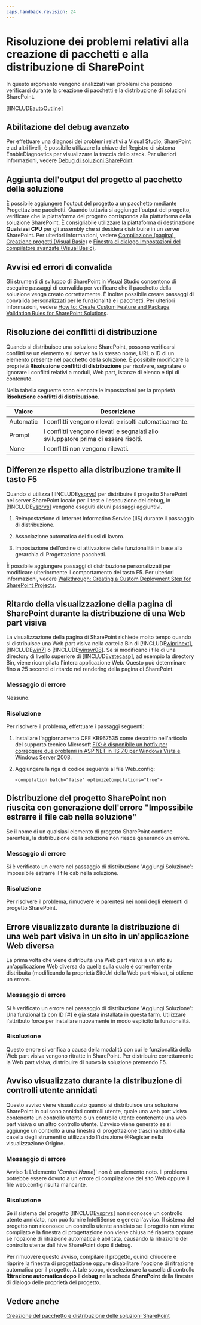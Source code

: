 ```yaml
---
caps.handback.revision: 24
---
```

# Risoluzione dei problemi relativi alla creazione di pacchetti e alla distribuzione di SharePoint
  In questo argomento vengono analizzati vari problemi che possono verificarsi durante la creazione di pacchetti e la distribuzione di soluzioni SharePoint.  
  
 [!INCLUDE[autoOutline](../Token/autoOutline_md.md)]  
  
## Abilitazione del debug avanzato  
 Per effettuare una diagnosi dei problemi relativi a Visual Studio, SharePoint e ad altri livelli, è possibile utilizzare la chiave del Registro di sistema EnableDiagnostics per visualizzare la traccia dello stack.  Per ulteriori informazioni, vedere [Debug di soluzioni SharePoint](../sharepoint/debugging-sharepoint-solutions.md).  
  
## Aggiunta dell'output del progetto al pacchetto della soluzione  
 È possibile aggiungere l'output del progetto a un pacchetto mediante Progettazione pacchetti.  Quando tuttavia si aggiunge l'output del progetto, verificare che la piattaforma del progetto corrisponda alla piattaforma della soluzione SharePoint.  È consigliabile utilizzare la piattaforma di destinazione **Qualsiasi CPU** per gli assembly che si desidera distribuire in un server SharePoint.  Per ulteriori informazioni, vedere [Compilazione &#40;pagina&#41;, Creazione progetti &#40;Visual Basic&#41;](../ide/reference/compile-page-project-designer-visual-basic.md) e [Finestra di dialogo Impostazioni del compilatore avanzate &#40;Visual Basic&#41;](../ide/reference/advanced-compiler-settings-dialog-box-visual-basic.md).  
  
## Avvisi ed errori di convalida  
 Gli strumenti di sviluppo di SharePoint in Visual Studio consentono di eseguire passaggi di convalida per verificare che il pacchetto della soluzione venga creato correttamente.  È inoltre possibile creare passaggi di convalida personalizzati per le funzionalità e i pacchetti.  Per ulteriori informazioni, vedere [How to: Create Custom Feature and Package Validation Rules for SharePoint Solutions](../sharepoint/how-to-create-custom-feature-and-package-validation-rules-for-sharepoint-solutions.md).  
  
## Risoluzione dei conflitti di distribuzione  
 Quando si distribuisce una soluzione SharePoint, possono verificarsi conflitti se un elemento sul server ha lo stesso nome, URL o ID di un elemento presente nel pacchetto della soluzione.  È possibile modificare la proprietà **Risoluzione conflitti di distribuzione** per risolvere, segnalare o ignorare i conflitti relativi a moduli, Web part, istanze di elenco e tipi di contenuto.  
  
 Nella tabella seguente sono elencate le impostazioni per la proprietà **Risoluzione conflitti di distribuzione**.  
  
|Valore|Descrizione|  
|------------|-----------------|  
|Automatic|I conflitti vengono rilevati e risolti automaticamente.|  
|Prompt|I conflitti vengono rilevati e segnalati allo sviluppatore prima di essere risolti.|  
|None|I conflitti non vengono rilevati.|  
  
## Differenze rispetto alla distribuzione tramite il tasto F5  
 Quando si utilizza [!INCLUDE[vsprvs](../sharepoint/includes/vsprvs-md.md)] per distribuire il progetto SharePoint nel server SharePoint locale per il test e l'esecuzione del debug, in [!INCLUDE[vsprvs](../sharepoint/includes/vsprvs-md.md)] vengono eseguiti alcuni passaggi aggiuntivi.  
  
1.  Reimpostazione di Internet Information Service \(IIS\) durante il passaggio di distribuzione.  
  
2.  Associazione automatica dei flussi di lavoro.  
  
3.  Impostazione dell'ordine di attivazione delle funzionalità in base alla gerarchia di Progettazione pacchetti.  
  
 È possibile aggiungere passaggi di distribuzione personalizzati per modificare ulteriormente il comportamento del tasto F5.  Per ulteriori informazioni, vedere [Walkthrough: Creating a Custom Deployment Step for SharePoint Projects](../sharepoint/walkthrough-creating-a-custom-deployment-step-for-sharepoint-projects.md).  
  
## Ritardo della visualizzazione della pagina di SharePoint durante la distribuzione di una Web part visiva  
 La visualizzazione della pagina di SharePoint richiede molto tempo quando si distribuisce una Web part visiva nella cartella Bin di [!INCLUDE[wiprlhext](../sharepoint/includes/wiprlhext-md.md)], [!INCLUDE[win7](../sharepoint/includes/win7-md.md)] o [!INCLUDE[winsvr08](../sharepoint/includes/winsvr08-md.md)].  Se si modificano i file di una directory di livello superiore di [!INCLUDE[vstecasp](../sharepoint/includes/vstecasp-md.md)], ad esempio la directory Bin, viene ricompilata l'intera applicazione Web.  Questo può determinare fino a 25 secondi di ritardo nel rendering della pagina di SharePoint.  
  
### Messaggio di errore  
 Nessuno.  
  
### Risoluzione  
 Per risolvere il problema, effettuare i passaggi seguenti:  
  
1.  Installare l'aggiornamento QFE KB967535 come descritto nell'articolo del supporto tecnico Microsoft [FIX: è disponibile un hotfix per correggere due problemi in ASP.NET in IIS 7.0 per Windows Vista e Windows Server 2008](http://go.microsoft.com/fwlink/?LinkId=179055).  
  
2.  Aggiungere la riga di codice seguente al file Web.config:  
  
    ```  
    <compilation batch="false" optimizeCompilations="true">  
    ```  
  
## Distribuzione del progetto SharePoint non riuscita con generazione dell'errore "Impossibile estrarre il file cab nella soluzione"  
 Se il nome di un qualsiasi elemento di progetto SharePoint contiene parentesi, la distribuzione della soluzione non riesce generando un errore.  
  
### Messaggio di errore  
 Si è verificato un errore nel passaggio di distribuzione 'Aggiungi Soluzione': Impossibile estrarre il file cab nella soluzione.  
  
### Risoluzione  
 Per risolvere il problema, rimuovere le parentesi nei nomi degli elementi di progetto SharePoint.  
  
## Errore visualizzato durante la distribuzione di una web part visiva in un sito in un'applicazione Web diversa  
 La prima volta che viene distribuita una Web part visiva a un sito su un'applicazione Web diversa da quella sulla quale è correntemente distribuita \(modificando la proprietà SiteUrl della Web part visiva\), si ottiene un errore.  
  
### Messaggio di errore  
 Si è verificato un errore nel passaggio di distribuzione 'Aggiungi Soluzione': Una funzionalità con ID \[\#\] è già stata installata in questa farm.  Utilizzare l'attributo force per installare nuovamente in modo esplicito la funzionalità.  
  
### Risoluzione  
 Questo errore si verifica a causa della modalità con cui le funzionalità della Web part visiva vengono ritratte in SharePoint.  Per distribuire correttamente la Web part visiva, distribuire di nuovo la soluzione premendo F5.  
  
## Avviso visualizzato durante la distribuzione di controlli utente annidati  
 Questo avviso viene visualizzato quando si distribuisce una soluzione SharePoint in cui sono annidati controlli utente, quale una web part visiva contenente un controllo utente o un controllo utente contenente una web part visiva o un altro controllo utente.  L'avviso viene generato se si aggiunge un controllo a una finestra di progettazione trascinandolo dalla casella degli strumenti o utilizzando l'istruzione @Register nella visualizzazione Origine.  
  
### Messaggio di errore  
 Avviso 1: L'elemento '*Control Name*\]' non è un elemento noto.  Il problema potrebbe essere dovuto a un errore di compilazione del sito Web oppure il file web.config risulta mancante.  
  
### Risoluzione  
 Se il sistema del progetto [!INCLUDE[vsprvs](../sharepoint/includes/vsprvs-md.md)] non riconosce un controllo utente annidato, non può fornire IntelliSense e genera l'avviso.  Il sistema del progetto non riconosce un controllo utente annidato se il progetto non viene compilato e la finestra di progettazione non viene chiusa né riaperta oppure se l'opzione di ritrazione automatica è abilitata, causando la ritrazione del controllo utente dall'hive SharePoint dopo il debug.  
  
 Per rimuovere questo avviso, compilare il progetto, quindi chiudere e riaprire la finestra di progettazione oppure disabilitare l'opzione di ritrazione automatica per il progetto.  A tale scopo, deselezionare la casella di controllo **Ritrazione automatica dopo il debug** nella scheda **SharePoint** della finestra di dialogo delle proprietà del progetto.  
  
## Vedere anche  
 [Creazione del pacchetto e distribuzione delle soluzioni SharePoint](../sharepoint/packaging-and-deploying-sharepoint-solutions.md)  
  
  